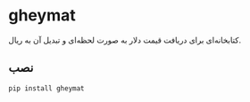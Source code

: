 # gheymat

کتابخانه‌ای برای دریافت قیمت دلار به صورت لحظه‌ای و تبدیل آن به ریال.

## نصب

```bash
pip install gheymat
